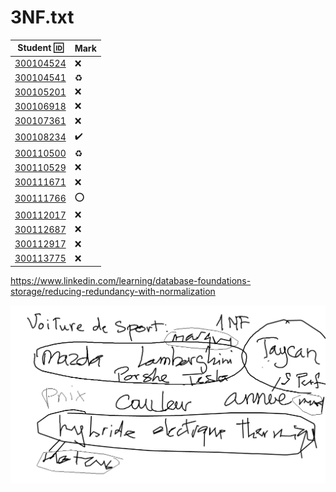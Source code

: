 # 3NF.txt


| Student :id:               | Mark                          |
|----------------------------|-------------------------------|
| [300104524](300104524.txt) | :x: |
| [300104541](300104541.txt) | :recycle: |
| [300105201](300105201.txt) | :x: |
| [300106918](300106918.txt) | :x: |
| [300107361](300107361.txt) | :x: |
| [300108234](300108234.txt) | :heavy_check_mark: |
| [300110500](300110500.txt) | :recycle:                           |
| [300110529](300110529.txt) | :x: |
| [300111671](300111671.txt) | :x: |
| [300111766](300111766.txt) | :o:                           |
| [300112017](300112017.txt) | :x:                           |
| [300112687](300112687.txt) | :x:                           |
| [300112917](300112917.txt) | :x: |
| [300113775](300113775.txt) | :x: |


https://www.linkedin.com/learning/database-foundations-storage/reducing-redundancy-with-normalization

![image](images/Voiture-NF.png)
